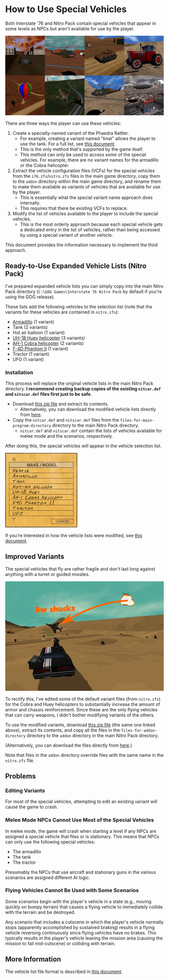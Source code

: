 # How to Use Special Vehicles

Both Interstate '76 and Nitro Pack contain special vehicles that appear in some levels as NPCs but aren't available for use by the player.

![Special vehicles not normally available to the player.](images/img-glide-special-vehicles.png)

There are three ways the player can use these vehicles:
1. Create a specially-named variant of the Phaedra Rattler.
    * For example, creating a variant named "knat" allows the player to use the tank. For a full list, see [this document](cheat-codes-and-easter-eggs.md).
    * This is the only method that's supported by the game itself.
    * This method can only be used to access *some* of the special vehicles. For example, there are no variant names for the armadillo or the Cobra helicopter.
2. Extract the vehicle configuration files (VCFs) for the special vehicles from the `i76.zfs`/`nitro.zfs` files in the main game directory, copy them to the `addon` directory within the main game directory, and rename them to make them available as variants of vehicles that are available for use by the player.
    * This is essentially what the special variant name approach does internally.
    * This requires that there be existing VCFs to replace.
3. Modify the list of vehicles available to the player to include the special vehicles.
    * This is the most orderly approach because each special vehicle gets a dedicated entry in the list of vehicles, rather than being accessed by using a special variant of another vehicle.

This document provides the information necessary to implement the third approach.

## Ready-to-Use Expanded Vehicle Lists (Nitro Pack)

I've prepared expanded vehicle lists you can simply copy into the main Nitro Pack directory (`C:\GOG Games\Interstate 76 Nitro Pack` by default if you're using the GOG release).

These lists add the following vehicles to the selection list (note that the variants for these vehicles are contained in `nitro.zfs`):
* [Armadillo](https://en.wikipedia.org/wiki/Armadillo) (1 variant)
* Tank (2 variants)
* Hot air balloon (1 variant)
* [UH-1B Huey helicopter](https://en.wikipedia.org/wiki/Bell_UH-1_Iroquois_variants#UH-1B) (3 variants)
* [AH-1 Cobra helicopter](https://en.wikipedia.org/wiki/Bell_AH-1_Cobra) (2 variants)
* [F-4D Phantom II](https://en.wikipedia.org/wiki/McDonnell_Douglas_F-4_Phantom_II) (1 variant)
* Tractor (1  variant)
* UFO (1 variant)

### Installation

This process will replace the original vehicle lists in the main Nitro Pack directory. **I recommend creating backup copies of the existing `nitcar.def` and `nitscar.def` files first just to be safe**.

* Download [this zip file](special-vehicles.zip) and extract its contents.
    * Alternatively, you can download the modified vehicle lists directly from [here](special-vehicles/files-for-main-program-directory).
* Copy the `nitcar.def` and `nitscar.def` files from the `files-for-main-program-directory` directory to the main Nitro Pack directory.
    * `nitcar.def` and `nitscar.def` contain the lists of vehicles available for melee mode and the scenarios, respectively.

After doing this, the special vehicles will appear in the vehicle selection list.

![The vehicle selection list with the special vehicles added.](images/img-selection-screen-with-special-vehicles.png)

If you're interested in how the vehicle lists were modified, see [this document](file-format-vehicle-list.md).

## Improved Variants

The special vehicles that fly are rather fragile and don't last long against anything with a turret or guided missiles.

![An F-4 Phantom II gets shot down.](images/img-phantom-crash-annotated.png)

To rectify this, I've edited some of the default variant files (from `nitro.zfs`) for the Cobra and Huey helicopters to substantially increase the amount of armor and chassis reinforcement. Since these are the only flying vehicles that can carry weapons, I didn't bother modifying variants of the others.

To use the modified variants, download [this zip file](special-vehicles.zip) (the same one linked above), extract its contents, and copy all the files in the `files-for-addon-directory` directory to the `addon` directory in the main Nitro Pack directory.

(Alternatively, you can download the files directly from [here](special-vehicles/files-for-addon-directory).)

Note that files in the `addon` directory override files with the same name in the `nitro.zfs` file.

## Problems

### Editing Variants

For most of the special vehicles, attempting to edit an existing variant will cause the game to crash.

### Melee Mode NPCs Cannot Use Most of the Special Vehicles

In melee mode, the game will crash when starting a level if any NPCs are assigned a special vehicle that flies or is stationary. This means that NPCs can only use the following special vehicles:
* The armadillo
* The tank
* The tractor

Presumably the NPCs that use aircraft and stationary guns in the various scenarios are assigned different AI logic.

### Flying Vehicles Cannot Be Used with Some Scenarios

Some scenarios begin with the player's vehicle in a state (e.g., moving quickly on bumpy terrain) that causes a flying vehicle to immediately collide with the terrain and be destroyed.

Any scenario that includes a cutscene in which the player's vehicle normally stops (apparently accomplished by sustained braking) results in a flying vehicle reversing continuously since flying vehicles have no brakes. This typically results in the player's vehicle leaving the mission area (causing the mission to fail mid-cutscene) or colliding with terrain.

## More Information

The vehicle list file format is described in [this document](file-format-vehicle-list.md).
